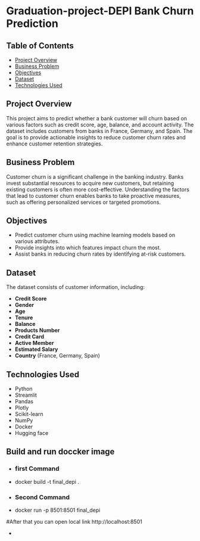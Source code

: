 # Graduation-project-DEPI Bank Churn Prediction

## Table of Contents
- [Project Overview](#project-overview)
- [Business Problem](#business-problem)
- [Objectives](#objectives)
- [Dataset](#dataset)
- [Technologies Used](#technologies-used)

## Project Overview
This project aims to predict whether a bank customer will churn based on various factors such as credit score, age, balance, and account activity. The dataset includes customers from banks in France, Germany, and Spain. The goal is to provide actionable insights to reduce customer churn rates and enhance customer retention strategies.

## Business Problem
Customer churn is a significant challenge in the banking industry. Banks invest substantial resources to acquire new customers, but retaining existing customers is often more cost-effective. Understanding the factors that lead to customer churn enables banks to take proactive measures, such as offering personalized services or targeted promotions.

## Objectives
- Predict customer churn using machine learning models based on various attributes.
- Provide insights into which features impact churn the most.
- Assist banks in reducing churn rates by identifying at-risk customers.

## Dataset
The dataset consists of customer information, including:
- **Credit Score**
- **Gender**
- **Age**
- **Tenure**
- **Balance**
- **Products Number**
- **Credit Card**
- **Active Member**
- **Estimated Salary**
- **Country** (France, Germany, Spain)

## Technologies Used
- Python
- Streamlit
- Pandas
- Plotly
- Scikit-learn
- NumPy
- Docker
- Hugging face
  
## Build and run doccker image
- ### first Command
- docker build -t final_depi .
- ### Second Command
- docker run -p 8501:8501 final_depi

#After that you can open local link http://localhost:8501

- 






